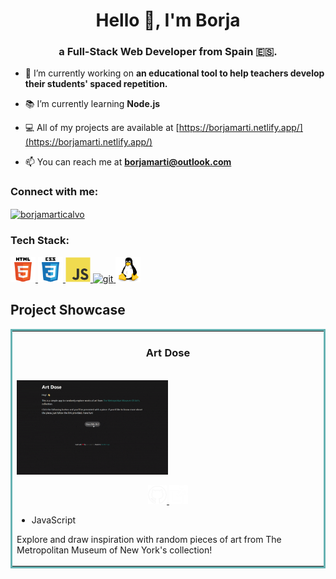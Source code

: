 <h1 align="center">Hello 👋, I'm Borja</h1>
<h3 align="center">a Full-Stack Web Developer from Spain 🇪🇸.</h3>

- 🔭 I’m currently working on **an educational tool to help teachers develop their students' spaced repetition.**

- 📚 I’m currently learning **Node.js**

- 💻 All of my projects are available at [https://borjamarti.netlify.app/](https://borjamarti.netlify.app/)

- 📫 You can reach me at **borjamarti@outlook.com**

<h3 align="left">Connect with me:</h3>
<p align="left">
<a href="https://linkedin.com/in/borjamarticalvo" target="blank"><img align="center" src="https://raw.githubusercontent.com/rahuldkjain/github-profile-readme-generator/master/src/images/icons/Social/linked-in-alt.svg" alt="borjamarticalvo" height="30" width="40" /></a>
</p>

<h3 align="left">Tech Stack:</h3>
<p align="left"> <a href="https://www.w3.org/html/" target="_blank" rel="noreferrer"> <img src="https://raw.githubusercontent.com/devicons/devicon/master/icons/html5/html5-original-wordmark.svg" alt="html5" width="40" height="40"/> </a> <a href="https://www.w3schools.com/css/" target="_blank" rel="noreferrer"> <img src="https://raw.githubusercontent.com/devicons/devicon/master/icons/css3/css3-original-wordmark.svg" alt="css3" width="40" height="40"/> </a> <a href="https://developer.mozilla.org/en-US/docs/Web/JavaScript" target="_blank" rel="noreferrer"> <img src="https://raw.githubusercontent.com/devicons/devicon/master/icons/javascript/javascript-original.svg" alt="javascript" width="40" height="40"/> </a> <a href="https://git-scm.com/" target="_blank" rel="noreferrer"> <img src="https://www.vectorlogo.zone/logos/git-scm/git-scm-icon.svg" alt="git" width="40" height="40"/> </a> <a href="https://www.linux.org/" target="_blank" rel="noreferrer"> <img src="https://raw.githubusercontent.com/devicons/devicon/master/icons/linux/linux-original.svg" alt="linux" width="40" height="40"/> </a> </p>

<h2>Project Showcase</h2>
<table bordercolor="#66b2b2">
  
  <tr>
    <td width="50%" valign="top">
      <h3 align="center">Art Dose</h3>
        <br />
        <a target="_blank" href="https://borjamarti.github.io/artDose/">
            <img src="assets/artDose.gif" width="50%" alt="Gif showing app functionality and design."/>
        </a>
        <br />
        <p align="center">
          
  <a href="https://github.com/borjaMarti/artDose" target="_blank">
    <img width="30px" src="assets/github-svgrepo-com.svg"/>
  </a>  
  <a href="https://borjamarti.github.io/artDose/" target="_blank">
    <img width="30px" src="assets/new-window-svgrepo-com.svg"/>
  </a>
      </p>
      <ul font-variant="smallcaps">
            <li>JavaScript</li>
      </ul>
        <p>Explore and draw inspiration with random pieces of art from The Metropolitan Museum of New York's collection!</p>
    </td>

